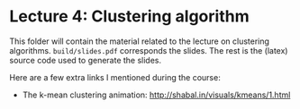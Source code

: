 # Lecture 4: Clustering algorithm
This folder will contain the material related to the lecture on clustering algorithms.
`build/slides.pdf` corresponds the slides.
The rest is the (latex) source code used to generate the slides.

Here are a few extra links I mentioned during the course:
 - The k-mean clustering animation: http://shabal.in/visuals/kmeans/1.html
